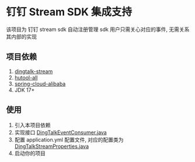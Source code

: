 # 钉钉 Stream SDK 集成支持
该项目为 钉钉 stream sdk 自动注册管理 sdk
用户只需关心对应的事件, 无需关系其内部的实现

## 项目依赖
1. [dingtalk-stream](https://open.dingtalk.com/document/resourcedownload/introduction-to-stream-mode#)
2. [hutool-all](https://hutool.cn/)
3. [spring-cloud-alibaba](https://sca.aliyun.com/)
4. JDK 17+

## 使用
1. 引入本项目依赖
2. 实现接口 [DingTalkEventConsumer.java](src%2Fmain%2Fjava%2Fcom%2Fxx%2Fdingtalk%2Fstreamsdk%2Fconsumers%2FDingTalkEventConsumer.java)
3. 配置 application.yml 配置文件, 对应的配置类为 [DingTalkStreamProperties.java](src%2Fmain%2Fjava%2Fcom%2Fxx%2Fdingtalk%2Fstreamsdk%2Fconfig%2Fproperties%2FDingTalkStreamProperties.java)
4. 启动你的项目